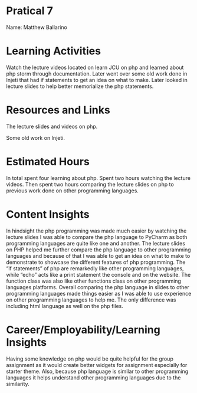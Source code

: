 # Pratical 7
Name: Matthew Ballarino

# Learning Activities
Watch the lecture videos located on learn JCU on php and learned about php storm through documentation. Later went over some old work done in Injeti that had if statements to get an idea on what to make. Later looked in lecture slides to help better memorialize the php statements.     

# Resources and Links 
The lecture slides and videos on php.

Some old work on Injeti. 

# Estimated Hours

In total spent four learning about php. Spent two hours watching the lecture videos. Then spent two hours comparing the lecture slides on php to previous work done on other programming languages.      

# Content Insights
In hindsight the php programming was made much easier by watching the lecture slides I was able to compare the php language to PyCharm as both programming languages are quite like one and another. The lecture slides on PHP helped me further compare the php language to other programming languages and because of that I was able to get an idea on what to make to demonstrate to showcase the different features of php programming. The “if statements” of php are remarkedly like other programming languages, while “echo” acts like a print statement the console and on the website. The function class was also like other functions class on other programming languages platforms. Overall comparing the php language in slides to other programming languages made things easier as I was able to use experience on other programming languages to help me. The only difference was including html language as well on the php files. 

# Career/Employability/Learning Insights
Having some knowledge on php would be quite helpful for the group assignment as it would create better widgets for assignment especially for starter theme. Also, because php language is similar to other programming languages it helps understand other programming languages due to the similarity. 